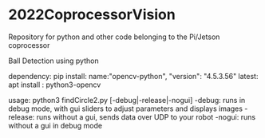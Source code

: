 # 2022CoprocessorVision
Repository for python and other code belonging to the Pi/Jetson coprocessor

Ball Detection using python

dependency: pip install: name:"opencv-python", "version": "4.5.3.56"
latest: apt install : python3-opencv

usage: python3 findCircle2.py [-debug|-release|-nogui]
-debug: runs in debug mode, with gui sliders to adjust parameters and displays images
-release: runs without a gui, sends data over UDP to your robot
-nogui: runs without a gui in debug mode
